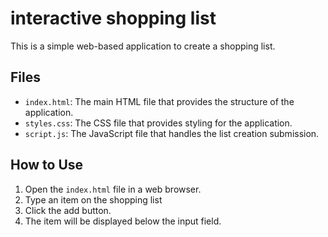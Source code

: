 # interactive shopping list

This is a simple web-based application to create a shopping list.

## Files

- `index.html`: The main HTML file that provides the structure of the application.
- `styles.css`: The CSS file that provides styling for the application.
- `script.js`: The JavaScript file that handles the list creation submission.

## How to Use

1. Open the `index.html` file in a web browser.
2. Type an item on the shopping list
3. Click the add button.
4. The item will be displayed below the input field.




